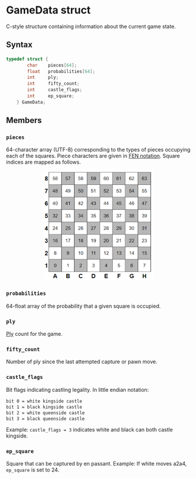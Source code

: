 # GameData struct
C-style structure containing information about the current game state.

## Syntax
```c
typedef struct {
        char    pieces[64];
        float   probabilities[64];
        int     ply;
        int     fifty_count;
        int     castle_flags;
        int     ep_square;
    } GameData;
```

## Members

### ```pieces```
64-character array (UTF-8) corresponding to the types of pieces occupying each of the squares.
Piece characters are given in [FEN notation](https://en.wikipedia.org/wiki/Forsyth%E2%80%93Edwards_Notation).
Square indices are mapped as follows.
<p align="center">
   <img src="../images/chess_board_indices.png" width="300" height="300">
</p>

### ```probabilities```
64-float array of the probability that a given square is occupied.

### ```ply```
[Ply](https://en.wikipedia.org/wiki/Ply_(game_theory)) count for the game.

### ```fifty_count```
Number of ply since the last attempted capture or pawn move.

### ```castle_flags```
Bit flags indicating castling legality. In little endian notation:
```
bit 0 = white kingside castle
bit 1 = black kingside castle
bit 2 = white queenside castle
bit 3 = black queenside castle
```
Example: ```castle_flags = 3``` indicates white and black can both castle kingside.

### ```ep_square```
Square that can be captured by en passant.
Example: If white moves a2a4, ```ep_square``` is set to 24.
